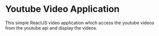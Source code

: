 # Youtube Video Application
This simple ReactJS video application which access the youtube videos from the youtube api and display the videos.


